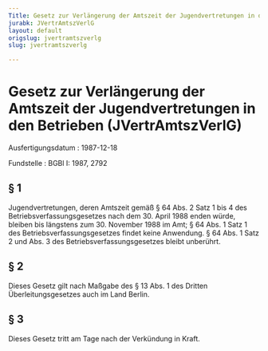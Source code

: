 ```yaml
---
Title: Gesetz zur Verlängerung der Amtszeit der Jugendvertretungen in den Betrieben
jurabk: JVertrAmtszVerlG
layout: default
origslug: jvertramtszverlg
slug: jvertramtszverlg

---
```


# Gesetz zur Verlängerung der Amtszeit der Jugendvertretungen in den Betrieben (JVertrAmtszVerlG)

Ausfertigungsdatum
:   1987-12-18

Fundstelle
:   BGBl I: 1987, 2792



## § 1

Jugendvertretungen, deren Amtszeit gemäß § 64 Abs. 2 Satz 1 bis 4 des Betriebsverfassungsgesetzes nach dem 30. April 1988 enden würde, bleiben bis längstens zum 30. November 1988 im Amt; § 64 Abs. 1 Satz 1 des Betriebsverfassungsgesetzes findet keine Anwendung. § 64 Abs. 1 Satz 2 und Abs. 3 des Betriebsverfassungsgesetzes bleibt unberührt.


## § 2

Dieses Gesetz gilt nach Maßgabe des § 13 Abs. 1 des Dritten Überleitungsgesetzes auch im Land Berlin.


## § 3

Dieses Gesetz tritt am Tage nach der Verkündung in Kraft.

